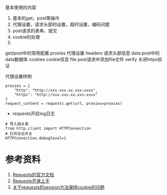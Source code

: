 

基本使用的内容
1. 基本的get，post等操作
2. 代理设置，请求头部的设置，超时设置，编码问题
3. post请求的表单，提交
4. cookie的处理
5. 

get/post中的常用配置
proxies  代理设置
headers  请求头部信息
data     post中的data数据体
cookies  cookie信息
file     post请求中添加file文件
verify   关闭https验证

代理设置样例
```
proxies = {
    "http": "http://xxx.xxx.xx.xxx:xxxx",
    "https": "http://xxx.xxx.xx.xxx:xxxx"
}
request_content = requests.get(url, proxies=proxies)
```

* requests开启log日志

```
# 导入相关类
from http.client import HTTPConnection
# 打开日志开关
HTTPConnection.debuglevel=1
```

# 参考资料
1. [Requests的官方文档](http://www.python-requests.org/en/master/)
2. [Requests开速上手](http://docs.python-requests.org/zh_CN/latest/user/quickstart.html)
3. [关于requests的session方法保持cookie的问题](http://blog.csdn.net/falseen/article/details/46962011)